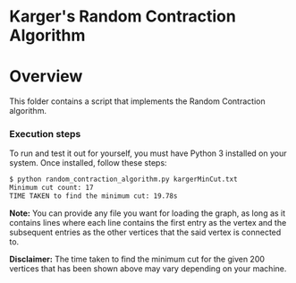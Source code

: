# Karger's Random Contraction Algorithm

# Overview

This folder contains a script that implements the Random Contraction algorithm.

### Execution steps

To run and test it out for yourself, you must have Python 3 installed on your
system.
Once installed, follow these steps:

```bash
$ python random_contraction_algorithm.py kargerMinCut.txt
Minimum cut count: 17
TIME TAKEN to find the minimum cut: 19.78s
```

**Note:** You can provide any file you want for loading the graph, as long as
it contains lines where each line contains the first entry as the vertex and
the subsequent entries as the other vertices that the said vertex is connected
to.

**Disclaimer:** The time taken to find the minimum cut for the given 200
vertices that has been shown above may vary depending on your machine.

